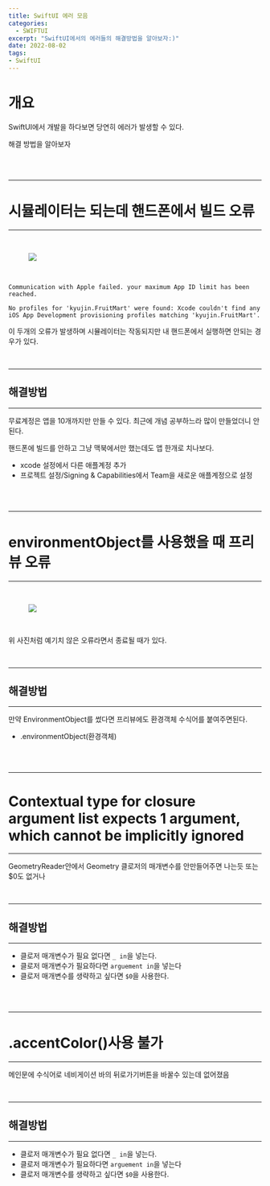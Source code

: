 ```yaml
---
title: SwiftUI 에러 모음
categories:
  - SWIFTUI 
excerpt: "SwiftUI에서의 에러들의 해결방법을 알아보자:)"
date: 2022-08-02
tags:
- SwiftUI
---
```




# 개요


SwiftUI에서 개발을 하다보면 당연히 에러가 발생할 수 있다.

해결 방법을 알아보자


<br />
<br />

---

# 시뮬레이터는 되는데 핸드폰에서 빌드 오류

---

<br />

<figure>
	<a href="https://user-images.githubusercontent.com/79088896/182292287-bb4faa6b-c75b-4f0c-9e77-0c78d760e9c2.png">
		<img src="https://user-images.githubusercontent.com/79088896/182292287-bb4faa6b-c75b-4f0c-9e77-0c78d760e9c2.png" class="w8" />
	</a>
</figure>

<br />

`Communication with Apple failed. your maximum App ID limit has been reached.`

`No profiles for 'kyujin.FruitMart' were found: Xcode couldn't find any iOS App Development provisioning profiles matching 'kyujin.FruitMart'.`

이 두개의 오류가 발생하며 시뮬레이터는 작동되지만 내 핸드폰에서 실행하면 안되는 경우가 있다.

<br />

---

## 해결방법

---

무료계정은 앱을 10개까지만 만들 수 있다. 최근에 개념 공부하느라 많이 만들었더니 안된다.

핸드폰에 빌드를 안하고 그냥 맥북에서만 했는데도 앱 한개로 치나보다.

* xcode 설정에서 다른 애플계정 추가
* 프로젝트 설정/Signing & Capabilities에서 Team을 새로운 애플계정으로 설정


<br />
<br />

---

# environmentObject를 사용했을 때 프리뷰 오류

---

<br />

<figure>
	<a href="https://user-images.githubusercontent.com/79088896/182293386-9e400ee0-7e63-4628-8775-dd05e998e339.png">
		<img src="https://user-images.githubusercontent.com/79088896/182293386-9e400ee0-7e63-4628-8775-dd05e998e339.png" class="w8" />
	</a>
</figure>

<br />

위 사진처럼 예기치 않은 오류라면서 종료될 때가 있다.

<br />

---

## 해결방법

---

만약 EnvironmentObject를 썼다면 프리뷰에도 환경객체 수식어를 붙여주면된다.

* .environmentObject(환경객체)

<br />
<br />

---

# Contextual type for closure argument list expects 1 argument, which cannot be implicitly ignored

---

GeometryReader안에서 Geometry 클로저의 매개변수를 안만들어주면 나는듯 또는 $0도 없거나

<br />

---

## 해결방법

---


* 클로저 매개변수가 필요 없다면 `_ in`을 넣는다.
* 클로저 매개변수가 필요하다면 `arguement in`을 넣는다
* 클로저 매개변수를 생략하고 싶다면 `$0`을 사용한다.



<br />
<br />

---

# .accentColor()사용 불가

---


메인문에 수식어로 네비게이션 바의 뒤로가기버튼을 바꿀수 있는데 없어졌음

<br />

---

## 해결방법

---


* 클로저 매개변수가 필요 없다면 `_ in`을 넣는다.
* 클로저 매개변수가 필요하다면 `arguement in`을 넣는다
* 클로저 매개변수를 생략하고 싶다면 `$0`을 사용한다.


